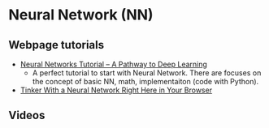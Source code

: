# Neural Network (NN)

## Webpage tutorials
* [Neural Networks Tutorial – A Pathway to Deep Learning](http://adventuresinmachinelearning.com/neural-networks-tutorial/)
  - A perfect tutorial to start with Neural Network. There are focuses on the concept of basic NN, math, implementaiton (code with Python).
* [Tinker With a Neural Network Right Here in Your Browser](https://playground.tensorflow.org)

## Videos
